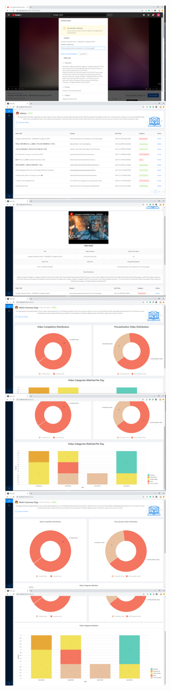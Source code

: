 ![](Images/p1.PNG)
![](Images/p2.PNG)
![](Images/p3.PNG)
![](Images/p4.PNG)
![](Images/p5.PNG)
![](Images/p6.PNG)
![](Images/p7.PNG)